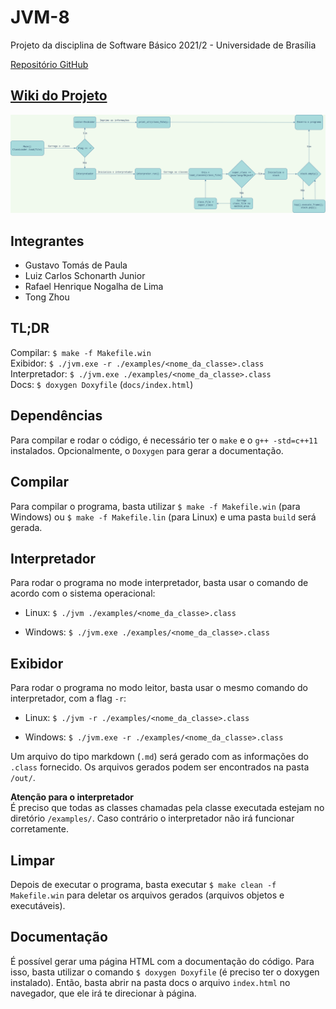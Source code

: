 # JVM-8
Projeto da disciplina de Software Básico 2021/2 - Universidade de Brasília

[Repositório GitHub](https://github.com/luizschonarth/JVM-8/)

## [Wiki do Projeto](https://luizschonarth.github.io/JVM-8/)

![Diagrama de Comunicação](./assets/diagram.png)

## Integrantes
- Gustavo Tomás de Paula
- Luiz Carlos Schonarth Junior
- Rafael Henrique Nogalha de Lima
- Tong Zhou

## TL;DR
Compilar: `$ make -f Makefile.win`  
Exibidor: `$ ./jvm.exe -r ./examples/<nome_da_classe>.class`  
Interpretador: `$ ./jvm.exe ./examples/<nome_da_classe>.class`  
Docs: `$ doxygen Doxyfile` (`docs/index.html`)

## Dependências
Para compilar e rodar o código, é necessário ter o `make` e o `g++ -std=c++11` instalados. Opcionalmente, o `Doxygen` para gerar a documentação. 

## Compilar
Para compilar o programa, basta utilizar `$ make -f Makefile.win` (para Windows) ou `$ make -f Makefile.lin` (para Linux) e uma pasta `build` será gerada.

## Interpretador
Para rodar o programa no mode interpretador, basta usar o comando de acordo com o sistema operacional:

- Linux: ```$ ./jvm ./examples/<nome_da_classe>.class```

- Windows: ```$ ./jvm.exe ./examples/<nome_da_classe>.class```

## Exibidor
Para rodar o programa no modo leitor, basta usar o mesmo comando do interpretador, com a flag `-r`:

- Linux: ```$ ./jvm -r ./examples/<nome_da_classe>.class```

- Windows: ```$ ./jvm.exe -r ./examples/<nome_da_classe>.class```

Um arquivo do tipo markdown (`.md`) será gerado com as informações do `.class` fornecido. Os arquivos gerados podem ser encontrados na pasta `/out/`.

__Atenção para o interpretador__  
É preciso que todas as classes chamadas pela classe executada estejam no diretório `/examples/`. Caso contrário o interpretador não irá funcionar corretamente.

## Limpar
Depois de executar o programa, basta executar `$ make clean -f Makefile.win` para deletar os arquivos gerados (arquivos objetos e executáveis).

## Documentação
É possível gerar uma página HTML com a documentação do código. Para isso, basta utilizar o comando `$ doxygen Doxyfile` (é preciso ter o doxygen instalado). Então, basta abrir na pasta docs o arquivo `index.html` no navegador, que ele irá te direcionar à página.
